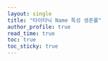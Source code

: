 ```yaml
---
layout: single
title: "타이타닉 Name 특성 생존률"
author_profile: true
read_time: true
toc: true
toc_sticky: true
---
```

<br>
